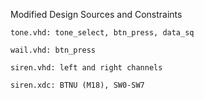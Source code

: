 Modified Design Sources and Constraints

    tone.vhd: tone_select, btn_press, data_sq

    wail.vhd: btn_press

    siren.vhd: left and right channels

    siren.xdc: BTNU (M18), SW0-SW7
